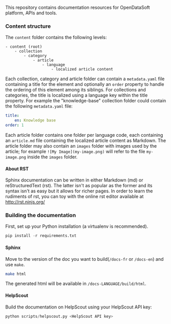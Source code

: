 This repository contains documentation resources for OpenDataSoft platform, APIs and tools.

### Content structure
The `content` folder contains the following levels:
```
- content (root)
	- collection
		- category
			- article
				- language
					- localized article content
```

Each collection, category and article folder can contain a `metadata.yaml` file containing a title for the element and optionally an `order` property to handle the ordering of this element among its siblings. For collections
and categories, the title is localized using a language key within the title property.
For example the "knowledge-base" collection folder could contain the following `metadata.yaml` file:
```yaml
title:
	en: Knowledge base
order: 1
```

Each article folder contains one folder per language code, each containing an `article.md` file containing the localized article content as Markdown.
The article folder may also contain an `images` folder with images used by the article; for example `![My Image](my-image.png)` will refer to the file `my-image.png` inside the `images` folder.


#### About RST

Sphinx documentation can be written in either Markdown (md) or reStructuredText (rst). The latter isn't as popular as 
the former and its syntax isn't as easy but it allows for richer pages. In order to learn the rudiments of rst, you can
toy with the online rst editor available at http://rst.ninjs.org/

### Building the documentation

First, set up your Python installation (a virtualenv is recommended).
```python
pip install -r requirements.txt
```

#### Sphinx

Move to the version of the doc you want to build(`/docs-fr` or `/docs-en`) and use `make`.
```bash
make html
```

The generated html will be available in `/docs-LANGUAGE/build/html`.

#### HelpScout

Build the documentation on HelpScout using your HelpScout API key:
```python
python scripts/helpscout.py <HelpScout API key>
```
